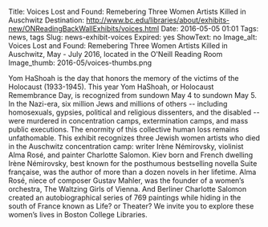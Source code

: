 Title: Voices Lost and Found: Remebering Three Women Artists Killed in Auschwitz
Destination: http://www.bc.edu/libraries/about/exhibits-new/ONReadingBackWallExhibits/voices.html
Date: 2016-05-05 01:01 
Tags: news, tags 
Slug: news-exhibit-voices
Expired: yes
ShowText: no
Image_alt: Voices Lost and Found: Remebering Three Women Artists Killed in Auschwitz, May - July 2016, located in the O'Neill Reading Room
Image_thumb: 2016-05/voices-thumbs.png

Yom HaShoah is the day that honors the memory of the victims of the Holocaust (1933-1945).  This year Yom HaShoah, or Holocaust Remembrance Day, is recognized from sundown May 4 to sundown May 5. In the Nazi-era, six million Jews and millions of others -- including homosexuals, gypsies, political and religious dissenters, and the disabled -- were murdered in concentration camps, extermination camps, and mass public executions.  The enormity of this collective human loss remains unfathomable. This exhibit recognizes three Jewish women artists who died in the Auschwitz concentration camp: writer Irène Némirovsky, violinist Alma Rosé, and painter Charlotte Salomon.  Kiev born and French dwelling Irène Némirovsky, best known for the posthumous bestselling novella Suite française, was the author of more than a dozen novels in her lifetime.  Alma Rosé, niece of composer Gustav Mahler, was the founder of a women’s orchestra, The Waltzing Girls of Vienna.  And Berliner Charlotte Salomon created an autobiographical series of 769 paintings while hiding in the south of France known as Life? or Theater? We invite you to explore these women’s lives in Boston College Libraries.

<!-- USEFUL CUT AND PASTE STUFF.

<img src="/theme/img/news/201X-XX/XXXX.png" alt="words" class="float_left">

<img src="/theme/img/news/201X-XX/XXXX.png" alt="words" class="float_right">

<a href="#" target="_blank">

-->